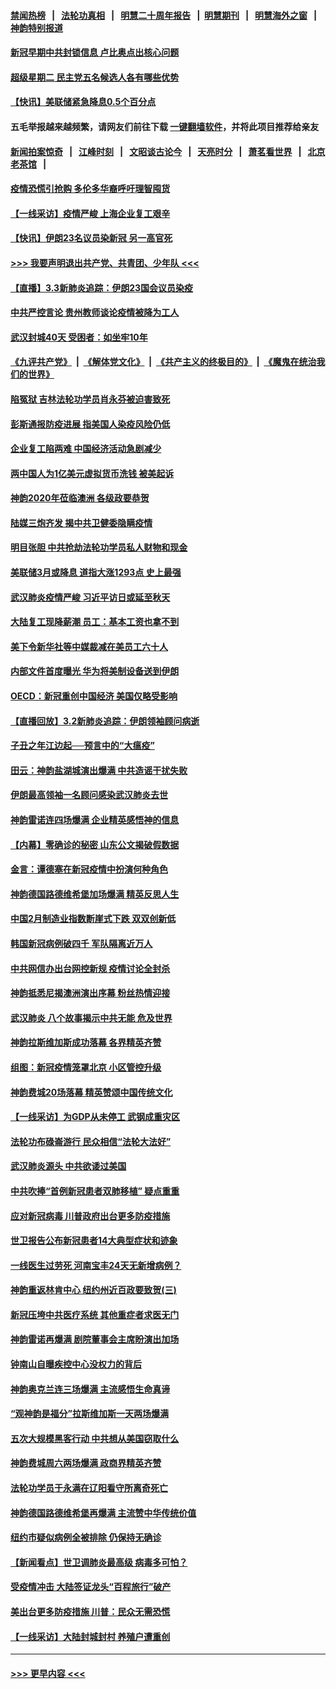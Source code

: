 #### [禁闻热榜](热点新闻.md?=0)  &nbsp;&nbsp;|&nbsp;&nbsp; [法轮功真相](https://github.com/gfw-breaker/truth/blob/master/README.md?=0) &nbsp;&nbsp;|&nbsp;&nbsp; [明慧二十周年报告](https://github.com/gfw-breaker/mh-reports/blob/master/README.md?=0) &nbsp;&nbsp;|&nbsp;&nbsp;[明慧期刊](https://github.com/gfw-breaker/mh-qikan) &nbsp;&nbsp;|&nbsp;&nbsp; [明慧海外之窗](https://github.com/gfw-breaker/mh-news/blob/master/README.md?=0) &nbsp;&nbsp;|&nbsp;&nbsp; [神韵特别报道](https://github.com/gfw-breaker/mh-news/blob/master/shenyun.md?=0)
#### [新冠早期中共封锁信息 卢比奥点出核心问题](../pages/nf4514/n11912630.md?t=03040731) 
#### [超级星期二 民主党五名候选人各有哪些优势](../pages/nf4514/n11912510.md?t=03040731) 
#### [【快讯】美联储紧急降息0.5个百分点](../pages/nf4514/n11912406.md?t=03040731) 
#### 五毛举报越来越频繁，请网友们前往下载 [一键翻墙软件](https://github.com/gfw-breaker/ssr-accounts)，并将此项目推荐给亲友
#### [新闻拍案惊奇](https://github.com/gfw-breaker/banned-news/blob/master/pages/link4.md) &nbsp;&nbsp;|&nbsp;&nbsp; [江峰时刻](https://github.com/gfw-breaker/banned-news/blob/master/pages/link4.md) &nbsp;&nbsp;|&nbsp;&nbsp; [文昭谈古论今](https://github.com/gfw-breaker/banned-news/blob/master/pages/link4.md) &nbsp;&nbsp;|&nbsp;&nbsp; [天亮时分](https://github.com/gfw-breaker/banned-news/blob/master/pages/link4.md) &nbsp;&nbsp;|&nbsp;&nbsp; [萧茗看世界](https://github.com/gfw-breaker/banned-news/blob/master/pages/link4.md) &nbsp;&nbsp;|&nbsp;&nbsp; [北京老茶馆](https://github.com/gfw-breaker/banned-news/blob/master/pages/link4.md) &nbsp;&nbsp;|&nbsp;&nbsp; 
#### [疫情恐慌引抢购 多伦多华裔呼吁理智囤货](../pages/nf4514/n11910393.md?t=03040731) 
#### [【一线采访】疫情严峻 上海企业复工艰辛](../pages/nf4514/n11912239.md?t=03040731) 
#### [【快讯】伊朗23名议员染新冠 另一高官死](../pages/nf4514/n11912252.md?t=03040731) 
#### [>>> 我要声明退出共产党、共青团、少年队 <<<](https://github.com/begood0513/goodnews/blob/master/quit/letter.md) 
#### [【直播】3.3新肺炎追踪：伊朗23国会议员染疫](../pages/nf4514/n11912059.md?t=03040731) 
#### [中共严控言论 贵州教师谈论疫情被降为工人](../pages/nf4514/n11911428.md?t=03040731) 
#### [武汉封城40天 受困者：如坐牢10年](../pages/nf4514/n11911305.md?t=03040731) 
#### [《九评共产党》](https://github.com/begood0513/9ping.md/blob/master/README.md) &nbsp;|&nbsp; [《解体党文化》](../../../../jtdwh.md/blob/master/README.md)  &nbsp;|&nbsp; [《共产主义的终极目的》](../../../../gczydzjmd.md/blob/master/README.md) &nbsp;|&nbsp; [《魔鬼在统治我们的世界》](../../../../mgztzwmdsj.md/blob/master/README.md) 
#### [陷冤狱 吉林法轮功学员肖永芬被迫害致死](../pages/nf4514/n11909946.md?t=03040731) 
#### [彭斯通报防疫进展 指美国人染疫风险仍低](../pages/nf4514/n11910872.md?t=03040731) 
#### [企业复工陷两难 中国经济活动急剧减少](../pages/nf4514/n11910412.md?t=03040731) 
#### [两中国人为1亿美元虚拟货币洗钱 被美起诉](../pages/nf4514/n11910880.md?t=03040731) 
#### [神韵2020年莅临澳洲 各级政要恭贺](../pages/nf4514/n11901884.md?t=03040731) 
#### [陆媒三炮齐发 揭中共卫健委隐瞒疫情](../pages/nf4514/n11909414.md?t=03040731) 
#### [明目张胆 中共抢劫法轮功学员私人财物和现金](../pages/nf4514/n11910262.md?t=03040731) 
#### [美联储3月或降息 道指大涨1293点 史上最强](../pages/nf4514/n11910630.md?t=03040731) 
#### [武汉肺炎疫情严峻 习近平访日或延至秋天](../pages/nf4514/n11910570.md?t=03040731) 
#### [大陆复工现降薪潮 员工：基本工资也拿不到](../pages/nf4514/n11910316.md?t=03040731) 
#### [美下令新华社等中媒裁减在美员工六十人](../pages/nf4514/n11910256.md?t=03040731) 
#### [内部文件首度曝光 华为将美制设备送到伊朗](../pages/nf4514/n11910211.md?t=03040731) 
#### [OECD：新冠重创中国经济 美国仅略受影响](../pages/nf4514/n11910023.md?t=03040731) 
#### [【直播回放】3.2新肺炎追踪：伊朗领袖顾问病逝](../pages/nf4514/n11909676.md?t=03040731) 
#### [子丑之年江边起──预言中的“大瘟疫”](../pages/nf4514/n11908043.md?t=03040731) 
#### [田云：神韵盐湖城演出爆满 中共造谣干扰失败](../pages/nf4514/n11908418.md?t=03040731) 
#### [伊朗最高领袖一名顾问感染武汉肺炎去世](../pages/nf4514/n11909593.md?t=03040731) 
#### [神韵雷诺连四场爆满 企业精英感悟神的信息](../pages/nf4514/n11909556.md?t=03040731) 
#### [【内幕】零确诊的秘密 山东公文揭破假数据](../pages/nf4514/n11903914.md?t=03040731) 
#### [金言：谭德塞在新冠疫情中扮演何种角色](../pages/nf4514/n11907849.md?t=03040731) 
#### [神韵德国路德维希堡加场爆满 精英反思人生](../pages/nf4514/n11909124.md?t=03040731) 
#### [中国2月制造业指数断崖式下跌 双双创新低](../pages/nf4514/n11909490.md?t=03040731) 
#### [韩国新冠病例破四千 军队隔离近万人](../pages/nf4514/n11909279.md?t=03040731) 
#### [中共网信办出台网控新规 疫情讨论全封杀](../pages/nf4514/n11908545.md?t=03040731) 
#### [神韵抵悉尼揭澳洲演出序幕 粉丝热情迎接](../pages/nf4514/n11907894.md?t=03040731) 
#### [武汉肺炎 八个故事揭示中共无能 危及世界](../pages/nf4514/n11888055.md?t=03040731) 
#### [神韵拉斯维加斯成功落幕 各界精英齐赞](../pages/nf4514/n11908773.md?t=03040731) 
#### [组图：新冠疫情笼罩北京 小区管控升级](../pages/nf4514/n11905532.md?t=03040731) 
#### [神韵费城20场落幕 精英赞颂中国传统文化](../pages/nf4514/n11908666.md?t=03040731) 
#### [【一线采访】为GDP从未停工 武钢成重灾区](../pages/nf4514/n11907787.md?t=03040731) 
#### [法轮功布碌崙游行 民众相信“法轮大法好”](../pages/nf4514/n11907645.md?t=03040731) 
#### [武汉肺炎源头 中共欲诿过美国](../pages/nf4514/n11907665.md?t=03040731) 
#### [中共吹捧“首例新冠患者双肺移植” 疑点重重](../pages/nf4514/n11907615.md?t=03040731) 
#### [应对新冠病毒 川普政府出台更多防疫措施](../pages/nf4514/n11907354.md?t=03040731) 
#### [世卫报告公布新冠患者14大典型症状和迹象](../pages/nf4514/n11907472.md?t=03040731) 
#### [一线医生过劳死 河南宝丰24天无新增病例？](../pages/nf4514/n11907430.md?t=03040731) 
#### [神韵重返林肯中心 纽约州近百政要致贺(三)](../pages/nf4514/n11904356.md?t=03040731) 
#### [新冠压垮中共医疗系统 其他重症者求医无门](../pages/nf4514/n11905283.md?t=03040731) 
#### [神韵雷诺再爆满 剧院董事会主席盼演出加场](../pages/nf4514/n11907240.md?t=03040731) 
#### [钟南山自曝疾控中心没权力的背后](../pages/nf4514/n11903401.md?t=03040731) 
#### [神韵奥克兰连三场爆满 主流感悟生命真谛](../pages/nf4514/n11907236.md?t=03040731) 
#### [“观神韵是福分”拉斯维加斯一天两场爆满](../pages/nf4514/n11907070.md?t=03040731) 
#### [五次大规模黑客行动 中共想从美国窃取什么](../pages/nf4514/n11899124.md?t=03040731) 
#### [神韵费城周六两场爆满 政商界精英齐赞](../pages/nf4514/n11906651.md?t=03040731) 
#### [法轮功学员于永满在辽阳看守所离奇死亡](../pages/nf4514/n11906047.md?t=03040731) 
#### [神韵德国路德维希堡再爆满 主流赞中华传统价值](../pages/nf4514/n11906441.md?t=03040731) 
#### [纽约市疑似病例全被排除 仍保持无确诊](../pages/nf4514/n11906039.md?t=03040731) 
#### [【新闻看点】世卫调肺炎最高级 病毒多可怕？](../pages/nf4514/n11905498.md?t=03040731) 
#### [受疫情冲击 大陆签证龙头“百程旅行”破产](../pages/nf4514/n11905777.md?t=03040731) 
#### [美出台更多防疫措施 川普：民众无需恐慌](../pages/nf4514/n11905747.md?t=03040731) 
#### [【一线采访】大陆封城封村 养殖户遭重创](../pages/nf4514/n11905654.md?t=03040731) 

----
#### [ >>> 更早内容 <<< ](../indexes/nf4514-earlier.md)
